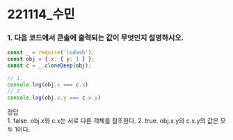 # 221114_수민

### 1. 다음 코드에서 콘솔에 출력되는 값이 무엇인지 설명하시오.

```javascript
const _ = require('lodash');
const obj = { x: { y: 1 } };
const c = _.cloneDeep(obj);

// 1.
console.log(obj.x === c.x)
// 2.
console.log(obj.x.y === c.x.y)
```

<summary>정답</summary>

<div markdown="1">
  1. false. obj.x와 c.x는 서로 다른 객체를 참조한다.
  2. true. obj.x.y와 c.x.y의 값은 모두 1이다.
</div>

